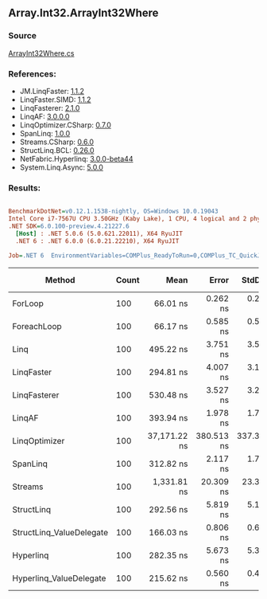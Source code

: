 ﻿## Array.Int32.ArrayInt32Where

### Source
[ArrayInt32Where.cs](../LinqBenchmarks/Array/Int32/ArrayInt32Where.cs)

### References:
- JM.LinqFaster: [1.1.2](https://www.nuget.org/packages/JM.LinqFaster/1.1.2)
- LinqFaster.SIMD: [1.1.2](https://www.nuget.org/packages/LinqFaster.SIMD/1.0.3)
- LinqFasterer: [2.1.0](https://www.nuget.org/packages/LinqFasterer/2.1.0)
- LinqAF: [3.0.0.0](https://www.nuget.org/packages/LinqAF/3.0.0.0)
- LinqOptimizer.CSharp: [0.7.0](https://www.nuget.org/packages/LinqOptimizer.CSharp/0.7.0)
- SpanLinq: [1.0.0](https://www.nuget.org/packages/SpanLinq/1.0.0)
- Streams.CSharp: [0.6.0](https://www.nuget.org/packages/Streams.CSharp/0.6.0)
- StructLinq.BCL: [0.26.0](https://www.nuget.org/packages/StructLinq/0.26.0)
- NetFabric.Hyperlinq: [3.0.0-beta44](https://www.nuget.org/packages/NetFabric.Hyperlinq/3.0.0-beta44)
- System.Linq.Async: [5.0.0](https://www.nuget.org/packages/System.Linq.Async/5.0.0)

### Results:
``` ini

BenchmarkDotNet=v0.12.1.1538-nightly, OS=Windows 10.0.19043
Intel Core i7-7567U CPU 3.50GHz (Kaby Lake), 1 CPU, 4 logical and 2 physical cores
.NET SDK=6.0.100-preview.4.21227.6
  [Host] : .NET 5.0.6 (5.0.621.22011), X64 RyuJIT
  .NET 6 : .NET 6.0.0 (6.0.21.22210), X64 RyuJIT

Job=.NET 6  EnvironmentVariables=COMPlus_ReadyToRun=0,COMPlus_TC_QuickJitForLoops=1,COMPlus_TieredPGO=1  Runtime=.NET 6.0  

```
|                   Method | Count |         Mean |      Error |     StdDev |  Ratio | RatioSD |   Gen 0 | Gen 1 | Gen 2 | Allocated |
|------------------------- |------ |-------------:|-----------:|-----------:|-------:|--------:|--------:|------:|------:|----------:|
|                  ForLoop |   100 |     66.01 ns |   0.262 ns |   0.245 ns |   1.00 |    0.00 |       - |     - |     - |         - |
|              ForeachLoop |   100 |     66.17 ns |   0.585 ns |   0.547 ns |   1.00 |    0.01 |       - |     - |     - |         - |
|                     Linq |   100 |    495.22 ns |   3.751 ns |   3.508 ns |   7.50 |    0.06 |  0.0229 |     - |     - |      48 B |
|               LinqFaster |   100 |    294.81 ns |   4.007 ns |   3.128 ns |   4.47 |    0.05 |  0.3171 |     - |     - |     664 B |
|             LinqFasterer |   100 |    530.48 ns |   3.527 ns |   3.299 ns |   8.04 |    0.07 |  0.2136 |     - |     - |     448 B |
|                   LinqAF |   100 |    393.94 ns |   1.978 ns |   1.754 ns |   5.97 |    0.02 |       - |     - |     - |         - |
|            LinqOptimizer |   100 | 37,171.22 ns | 380.513 ns | 337.315 ns | 563.07 |    6.10 | 13.3057 |     - |     - |  27,846 B |
|                 SpanLinq |   100 |    312.82 ns |   2.117 ns |   1.768 ns |   4.74 |    0.03 |       - |     - |     - |         - |
|                  Streams |   100 |  1,331.81 ns |  20.309 ns |  23.388 ns |  20.25 |    0.38 |  0.2785 |     - |     - |     584 B |
|               StructLinq |   100 |    292.56 ns |   5.819 ns |   5.158 ns |   4.43 |    0.08 |  0.0153 |     - |     - |      32 B |
| StructLinq_ValueDelegate |   100 |    166.03 ns |   0.806 ns |   0.673 ns |   2.52 |    0.02 |       - |     - |     - |         - |
|                Hyperlinq |   100 |    282.35 ns |   5.673 ns |   5.307 ns |   4.28 |    0.08 |       - |     - |     - |         - |
|  Hyperlinq_ValueDelegate |   100 |    215.62 ns |   0.560 ns |   0.496 ns |   3.27 |    0.02 |       - |     - |     - |         - |
